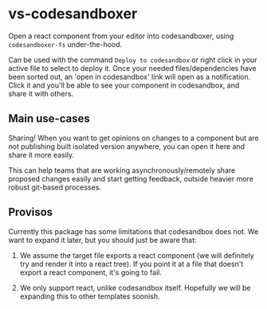 # vs-codesandboxer

Open a react component from your editor into codesandboxer, using `codesandboxer-fs` under-the-hood.

Can be used with the command `Deploy to codesandbox` or right click in your active file to select to deploy it. Once your needed files/dependencies have been sorted out, an 'open in codesandbox' link will open as a notification. Click it and you'll be able to see your component in codesandbox, and share it with others.

## Main use-cases

Sharing! When you want to get opinions on changes to a component but are not publishing built isolated version anywhere, you can open it here and share it more easily.

This can help teams that are working asynchronously/remotely share proposed changes easily and start getting feedback, outside heavier more robust git-based processes.

## Provisos

Currently this package has some limitations that codesandbox does not. We want to expand it later, but you should just be aware that:

1. We assume the target file exports a react component (we will definitely try and render it into a react tree). If you point it at a file that doesn't export a react component, it's going to fail.

2. We only support react, unlike codesandbox itself. Hopefully we will be expanding this to other templates soonish.
